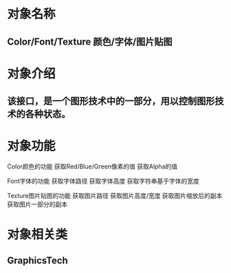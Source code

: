 # 对象名称
## Color/Font/Texture 颜色/字体/图片贴图

# 对象介绍
## 该接口，是一个图形技术中的一部分，用以控制图形技术的各种状态。 

# 对象功能

Color颜色的功能
获取Red/Blue/Green像素的值
获取Alpha的值

Font字体的功能
获取字体路径
获取字体高度
获取字符串基于字体的宽度

Texture图片贴图的功能
获取图片路径
获取图片高度/宽度
获取图片缩放后的副本
获取图片一部分的副本

# 对象相关类
## GraphicsTech
